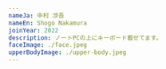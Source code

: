```yaml
---
nameJa: 中村 渉吾
nameEn: Shogo Nakamura
joinYear: 2022
description: ノートPCの上にキーボード載せてます。
faceImage: ./face.jpeg
upperBodyImage: ./upper-body.jpeg
---
```

